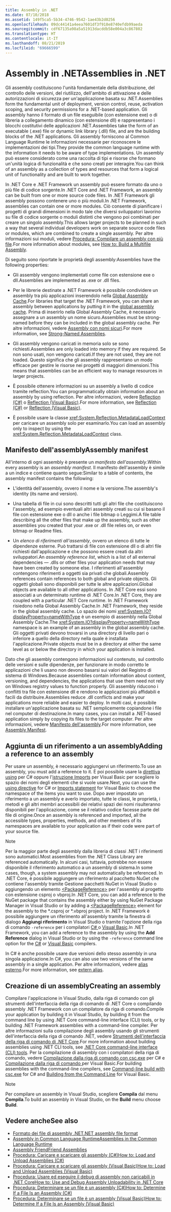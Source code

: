 ```yaml
---
title: Assembly in .NET
ms.date: 07/10/2018
ms.assetid: 149f5ca5-5b34-4746-9542-1ae43b2d0256
ms.openlocfilehash: 09dc44141a4eea7601df3f918e8740efdb99aeda
ms.sourcegitcommit: cdf67135a98a5a51913dacddb58e004a3c867802
ms.translationtype: HT
ms.contentlocale: it-IT
ms.lasthandoff: 08/21/2019
ms.locfileid: "69666599"
---
```

# <a name="assemblies-in-net"></a><span data-ttu-id="00e2c-102">Assembly in .NET</span><span class="sxs-lookup"><span data-stu-id="00e2c-102">Assemblies in .NET</span></span>

<span data-ttu-id="00e2c-103">Gli assembly costituiscono l'unità fondamentale della distribuzione, del controllo delle versioni, del riutilizzo, dell'ambito di attivazione e delle autorizzazioni di sicurezza per un'applicazione basata su .NET.</span><span class="sxs-lookup"><span data-stu-id="00e2c-103">Assemblies form the fundamental unit of deployment, version control, reuse, activation scoping, and security permissions for a .NET-based application.</span></span> <span data-ttu-id="00e2c-104">Gli assembly hanno il formato di un file eseguibile (con estensione exe) o di libreria a collegamento dinamico (con estensione dll) e rappresentano i blocchi costitutivi delle applicazioni .NET.</span><span class="sxs-lookup"><span data-stu-id="00e2c-104">Assemblies take the form of an executable (.exe) file or dynamic link library (.dll) file, and are the building blocks of the .NET applications.</span></span> <span data-ttu-id="00e2c-105">Gli assembly forniscono al Common Language Runtime le informazioni necessarie per riconoscere le implementazioni dei tipi.</span><span class="sxs-lookup"><span data-stu-id="00e2c-105">They provide the common language runtime with the information it needs to be aware of type implementations.</span></span> <span data-ttu-id="00e2c-106">Un assembly può essere considerato come una raccolta di tipi e risorse che formano un'unità logica di funzionalità e che sono creati per interagire.</span><span class="sxs-lookup"><span data-stu-id="00e2c-106">You can think of an assembly as a collection of types and resources that form a logical unit of functionality and are built to work together.</span></span>

<span data-ttu-id="00e2c-107">In .NET Core e .NET Framework un assembly può essere formato da uno o più file di codice sorgente.</span><span class="sxs-lookup"><span data-stu-id="00e2c-107">In .NET Core and .NET Framework, an assembly can be built from one or more source code files.</span></span> <span data-ttu-id="00e2c-108">In .NET Framework gli assembly possono contenere uno o più moduli.</span><span class="sxs-lookup"><span data-stu-id="00e2c-108">In .NET Framework, assemblies can contain one or more modules.</span></span> <span data-ttu-id="00e2c-109">Ciò consente di pianificare i progetti di grandi dimensioni in modo tale che diversi sviluppatori lavorino su file di codice sorgente o moduli distinti che vengono poi combinati per creare un singolo assembly.</span><span class="sxs-lookup"><span data-stu-id="00e2c-109">This allows larger projects to be planned in such a way that several individual developers work on separate source code files or modules, which are combined to create a single assembly.</span></span> <span data-ttu-id="00e2c-110">Per altre informazioni sui moduli, vedere [Procedura: Compilare un assembly con più file](../../framework/app-domains/how-to-build-a-multifile-assembly.md).</span><span class="sxs-lookup"><span data-stu-id="00e2c-110">For more information about modules, see [How to: Build a Multifile Assembly](../../framework/app-domains/how-to-build-a-multifile-assembly.md).</span></span>

<span data-ttu-id="00e2c-111">Di seguito sono riportate le proprietà degli assembly:</span><span class="sxs-lookup"><span data-stu-id="00e2c-111">Assemblies have the following properties:</span></span>

- <span data-ttu-id="00e2c-112">Gli assembly vengono implementati come file con estensione exe o dll.</span><span class="sxs-lookup"><span data-stu-id="00e2c-112">Assemblies are implemented as .exe or .dll files.</span></span>

- <span data-ttu-id="00e2c-113">Per le librerie destinate a .NET Framework è possibile condividere un assembly tra più applicazioni inserendolo nella [Global Assembly Cache](../../framework/app-domains/gac.md).</span><span class="sxs-lookup"><span data-stu-id="00e2c-113">For libraries that target the .NET Framework, you can share an assembly between applications by putting it in the [global assembly cache](../../framework/app-domains/gac.md).</span></span> <span data-ttu-id="00e2c-114">Prima di inserirlo nella Global Assembly Cache, è necessario assegnare a un assembly un nome sicuro.</span><span class="sxs-lookup"><span data-stu-id="00e2c-114">Assemblies must be strong-named before they can be included in the global assembly cache.</span></span> <span data-ttu-id="00e2c-115">Per altre informazioni, vedere [Assembly con nomi sicuri](../../framework/app-domains/strong-named-assemblies.md).</span><span class="sxs-lookup"><span data-stu-id="00e2c-115">For more information, see [Strong-Named Assemblies](../../framework/app-domains/strong-named-assemblies.md).</span></span>

- <span data-ttu-id="00e2c-116">Gli assembly vengono caricati in memoria solo se sono richiesti.</span><span class="sxs-lookup"><span data-stu-id="00e2c-116">Assemblies are only loaded into memory if they are required.</span></span> <span data-ttu-id="00e2c-117">Se non sono usati, non vengono caricati.</span><span class="sxs-lookup"><span data-stu-id="00e2c-117">If they are not used, they are not loaded.</span></span> <span data-ttu-id="00e2c-118">Questo significa che gli assembly rappresentano un modo efficace per gestire le risorse nei progetti di maggiori dimensioni.</span><span class="sxs-lookup"><span data-stu-id="00e2c-118">This means that assemblies can be an efficient way to manage resources in larger projects.</span></span>

- <span data-ttu-id="00e2c-119">È possibile ottenere informazioni su un assembly a livello di codice tramite reflection.</span><span class="sxs-lookup"><span data-stu-id="00e2c-119">You can programmatically obtain information about an assembly by using reflection.</span></span> <span data-ttu-id="00e2c-120">Per altre informazioni, vedere [Reflection (C#)](../../csharp/programming-guide/concepts/reflection.md) o [Reflection (Visual Basic)](../../visual-basic/programming-guide/concepts/reflection.md).</span><span class="sxs-lookup"><span data-stu-id="00e2c-120">For more information, see [Reflection (C#)](../../csharp/programming-guide/concepts/reflection.md) or [Reflection (Visual Basic)](../../visual-basic/programming-guide/concepts/reflection.md).</span></span>

- <span data-ttu-id="00e2c-121">È possibile usare la classe <xref:System.Reflection.MetadataLoadContext> per caricare un assembly solo per esaminarlo.</span><span class="sxs-lookup"><span data-stu-id="00e2c-121">You can load an assembly only to inspect by using the <xref:System.Reflection.MetadataLoadContext> class.</span></span>

## <a name="assembly-manifest"></a><span data-ttu-id="00e2c-122">Manifesto dell'assembly</span><span class="sxs-lookup"><span data-stu-id="00e2c-122">Assembly manifest</span></span>

<span data-ttu-id="00e2c-123">All'interno di ogni assembly è presente un *manifesto dell'assembly*.</span><span class="sxs-lookup"><span data-stu-id="00e2c-123">Within every assembly is an *assembly manifest*.</span></span> <span data-ttu-id="00e2c-124">Il manifesto dell'assembly è simile a un indice e contiene quanto segue:</span><span class="sxs-lookup"><span data-stu-id="00e2c-124">Similar to a table of contents, the assembly manifest contains the following:</span></span>

- <span data-ttu-id="00e2c-125">L'identità dell'assembly, ovvero il nome e la versione.</span><span class="sxs-lookup"><span data-stu-id="00e2c-125">The assembly's identity (its name and version).</span></span>

- <span data-ttu-id="00e2c-126">Una tabella di file in cui sono descritti tutti gli altri file che costituiscono l'assembly, ad esempio eventuali altri assembly creati su cui si basano il file con estensione exe o dll o anche i file bitmap o Leggimi.</span><span class="sxs-lookup"><span data-stu-id="00e2c-126">A file table describing all the other files that make up the assembly, such as other assemblies you created that your .exe or .dll file relies on, or even bitmap or Readme files.</span></span>

- <span data-ttu-id="00e2c-127">Un *elenco di riferimenti all'assembly*, ovvero un elenco di tutte le dipendenze esterne. Può trattarsi di file con estensione dll o di altri file richiesti dall'applicazione e che possono essere creati da altri sviluppatori.</span><span class="sxs-lookup"><span data-stu-id="00e2c-127">An *assembly reference list*, which is a list of all external dependencies — .dlls or other files your application needs that may have been created by someone else.</span></span> <span data-ttu-id="00e2c-128">I riferimenti all'assembly contengono riferimenti a oggetti sia privati che globali.</span><span class="sxs-lookup"><span data-stu-id="00e2c-128">Assembly references contain references to both global and private objects.</span></span> <span data-ttu-id="00e2c-129">Gli oggetti globali sono disponibili per tutte le altre applicazioni.</span><span class="sxs-lookup"><span data-stu-id="00e2c-129">Global objects are available to all other applications.</span></span> <span data-ttu-id="00e2c-130">In .NET Core essi sono associati a un determinato runtime di .NET Core.</span><span class="sxs-lookup"><span data-stu-id="00e2c-130">In .NET Core, they are coupled with a particular .NET Core runtime.</span></span> <span data-ttu-id="00e2c-131">In .NET Framework risiedono nella Global Assembly Cache.</span><span class="sxs-lookup"><span data-stu-id="00e2c-131">In .NET Framework, they reside in the global assembly cache.</span></span> <span data-ttu-id="00e2c-132">Lo spazio dei nomi <xref:System.IO?displayProperty=nameWithType> è un esempio di assembly nella Global Assembly Cache.</span><span class="sxs-lookup"><span data-stu-id="00e2c-132">The <xref:System.IO?displayProperty=nameWithType> namespace is an example of an assembly in the global assembly cache.</span></span> <span data-ttu-id="00e2c-133">Gli oggetti privati devono trovarsi in una directory di livello pari o inferiore a quello della directory nella quale è installata l'applicazione.</span><span class="sxs-lookup"><span data-stu-id="00e2c-133">Private objects must be in a directory at either the same level as or below the directory in which your application is installed.</span></span>

<span data-ttu-id="00e2c-134">Dato che gli assembly contengono informazioni sul contenuto, sul controllo delle versioni e sulle dipendenze, per funzionare in modo corretto le applicazioni che li usano non devono basarsi sui valori del Registro di sistema di Windows.</span><span class="sxs-lookup"><span data-stu-id="00e2c-134">Because assemblies contain information about content, versioning, and dependencies, the applications that use them need not rely on Windows registry values to function properly.</span></span> <span data-ttu-id="00e2c-135">Gli assembly riducono i conflitti tra file con estensione dll e rendono le applicazioni più affidabili e facili da distribuire.</span><span class="sxs-lookup"><span data-stu-id="00e2c-135">Assemblies reduce .dll conflicts and make your applications more reliable and easier to deploy.</span></span> <span data-ttu-id="00e2c-136">In molti casi, è possibile installare un'applicazione basata su .NET semplicemente copiandone i file nel computer di destinazione.</span><span class="sxs-lookup"><span data-stu-id="00e2c-136">In many cases, you can install a .NET-based application simply by copying its files to the target computer.</span></span> <span data-ttu-id="00e2c-137">Per altre informazioni, vedere [Manifesto dell'assembly](../../framework/app-domains/assembly-manifest.md).</span><span class="sxs-lookup"><span data-stu-id="00e2c-137">For more information, see [Assembly Manifest](../../framework/app-domains/assembly-manifest.md).</span></span>

## <a name="adding-a-reference-to-an-assembly"></a><span data-ttu-id="00e2c-138">Aggiunta di un riferimento a un assembly</span><span class="sxs-lookup"><span data-stu-id="00e2c-138">Adding a reference to an assembly</span></span>

<span data-ttu-id="00e2c-139">Per usare un assembly, è necessario aggiungervi un riferimento.</span><span class="sxs-lookup"><span data-stu-id="00e2c-139">To use an assembly, you must add a reference to it.</span></span> <span data-ttu-id="00e2c-140">È poi possibile usare la [direttiva using](../../csharp/language-reference/keywords/using-directive.md) per C# oppure l'[istruzione Imports](../../visual-basic/language-reference/statements/imports-statement-net-namespace-and-type.md) per Visual Basic per scegliere lo spazio dei nomi degli elementi che si vuole usare.</span><span class="sxs-lookup"><span data-stu-id="00e2c-140">Next, you can use the [using directive](../../csharp/language-reference/keywords/using-directive.md) for C# or [Imports statement](../../visual-basic/language-reference/statements/imports-statement-net-namespace-and-type.md) for Visual Basic to choose the namespace of the items you want to use.</span></span> <span data-ttu-id="00e2c-141">Dopo aver impostato un riferimento a un assembly e averlo importato, tutte le classi, le proprietà, i metodi e gli altri membri accessibili dei relativi spazi dei nomi risulteranno disponibili per l'applicazione, come se il relativo codice facesse parte del file di origine.</span><span class="sxs-lookup"><span data-stu-id="00e2c-141">Once an assembly is referenced and imported, all the accessible types, properties, methods, and other members of its namespaces are available to your application as if their code were part of your source file.</span></span>

> [!NOTE]
> <span data-ttu-id="00e2c-142">Per la maggior parte degli assembly dalla libreria di classi .NET i riferimenti sono automatici.</span><span class="sxs-lookup"><span data-stu-id="00e2c-142">Most assemblies from the .NET Class Library are referenced automatically.</span></span> <span data-ttu-id="00e2c-143">In alcuni casi, tuttavia, potrebbe non essere disponibile il riferimento automatico a un assembly di sistema.</span><span class="sxs-lookup"><span data-stu-id="00e2c-143">In some cases, though, a system assembly may not automatically be referenced.</span></span> <span data-ttu-id="00e2c-144">In .NET Core, è possibile aggiungere un riferimento al pacchetto NuGet che contiene l'assembly tramite Gestione pacchetti NuGet in Visual Studio o aggiungendo un elemento [\<PackageReference>](../../core/tools/dependencies.md#the-new-packagereference-element) per l'assembly al progetto con estensione csproj o vbproj.</span><span class="sxs-lookup"><span data-stu-id="00e2c-144">In .NET Core, you can add a reference to the NuGet package that contains the assembly either by using NuGet Package Manager in Visual Studio or by adding a [\<PackageReference>](../../core/tools/dependencies.md#the-new-packagereference-element) element for the assembly to the \*.csproj or \*.vbproj project.</span></span> <span data-ttu-id="00e2c-145">In .NET Framework è possibile aggiungere un riferimento all'assembly tramite la finestra di dialogo **Aggiungi riferimento** in Visual Studio o tramite l'opzione della riga di comando `-reference` per i compilatori [ C# ](../../csharp/language-reference/compiler-options/reference-compiler-option.md) o [ Visual Basic](../../visual-basic/reference/command-line-compiler/reference.md).</span><span class="sxs-lookup"><span data-stu-id="00e2c-145">In .NET Framework, you can add a reference to the assembly by using the **Add Reference** dialog in Visual Studio or by using the `-reference` command line option for the [C#](../../csharp/language-reference/compiler-options/reference-compiler-option.md) or [Visual Basic](../../visual-basic/reference/command-line-compiler/reference.md) compilers.</span></span>

<span data-ttu-id="00e2c-146">In C# è anche possibile usare due versioni dello stesso assembly in una singola applicazione.</span><span class="sxs-lookup"><span data-stu-id="00e2c-146">In C#, you can also use two versions of the same assembly in a single application.</span></span> <span data-ttu-id="00e2c-147">Per altre informazioni, vedere [alias esterno](../../csharp/language-reference/keywords/extern-alias.md).</span><span class="sxs-lookup"><span data-stu-id="00e2c-147">For more information, see [extern alias](../../csharp/language-reference/keywords/extern-alias.md).</span></span>

## <a name="creating-an-assembly"></a><span data-ttu-id="00e2c-148">Creazione di un assembly</span><span class="sxs-lookup"><span data-stu-id="00e2c-148">Creating an assembly</span></span>

<span data-ttu-id="00e2c-149">Compilare l'applicazione in Visual Studio, dalla riga di comando con gli strumenti dell'interfaccia della riga di comando di .NET Core o compilando assembly .NET Framework con un compilatore da riga di comando.</span><span class="sxs-lookup"><span data-stu-id="00e2c-149">Compile your application by building it in Visual Studio, by building it from the command line by using .NET Core command-line interface (CLI) tools, or by building .NET Framework assemblies with a command-line compiler.</span></span> <span data-ttu-id="00e2c-150">Per altre informazioni sulla compilazione degli assembly usando gli strumenti dell'interfaccia della riga di comando .NET, vedere [Strumenti dell'interfaccia della riga di comando di .NET Core](../../core/tools/index.md).</span><span class="sxs-lookup"><span data-stu-id="00e2c-150">For more information about building assemblies using .NET CLI tools, see [.NET Core command-line interface (CLI) tools](../../core/tools/index.md).</span></span> <span data-ttu-id="00e2c-151">Per la compilazione di assembly con i compilatori della riga di comando, vedere [Compilazione dalla riga di comando con csc.exe](../../csharp/language-reference/compiler-options/command-line-building-with-csc-exe.md) per C# e [Compilazione dalla riga di comando ](../../visual-basic/reference/command-line-compiler/building-from-the-command-line.md) per Visual Basic.</span><span class="sxs-lookup"><span data-stu-id="00e2c-151">For building assemblies with the command-line compilers, see [Command-line build with csc.exe](../../csharp/language-reference/compiler-options/command-line-building-with-csc-exe.md) for C# and [Building from the Command Line](../../visual-basic/reference/command-line-compiler/building-from-the-command-line.md) for Visual Basic.</span></span>

> [!NOTE]
> <span data-ttu-id="00e2c-152">Per compilare un assembly in Visual Studio, scegliere **Compila** dal menu **Compila**.</span><span class="sxs-lookup"><span data-stu-id="00e2c-152">To build an assembly in Visual Studio, on the **Build** menu choose **Build**.</span></span>

## <a name="see-also"></a><span data-ttu-id="00e2c-153">Vedere anche</span><span class="sxs-lookup"><span data-stu-id="00e2c-153">See also</span></span>

- [<span data-ttu-id="00e2c-154">Formato dei file di assembly .NET</span><span class="sxs-lookup"><span data-stu-id="00e2c-154">.NET assembly file format</span></span>](file-format.md)
- [<span data-ttu-id="00e2c-155">Assembly in Common Language Runtime</span><span class="sxs-lookup"><span data-stu-id="00e2c-155">Assemblies in the Common Language Runtime</span></span>](../../framework/app-domains/assemblies-in-the-common-language-runtime.md)
- [<span data-ttu-id="00e2c-156">Assembly Friend</span><span class="sxs-lookup"><span data-stu-id="00e2c-156">Friend Assemblies</span></span>](friend-assemblies.md)
- [<span data-ttu-id="00e2c-157">Procedura: Caricare e scaricare gli assembly (C#)</span><span class="sxs-lookup"><span data-stu-id="00e2c-157">How to: Load and Unload Assemblies (C#)</span></span>](../../csharp/programming-guide/concepts/assemblies-gac/how-to-load-and-unload-assemblies.md)
- [<span data-ttu-id="00e2c-158">Procedura: Caricare e scaricare gli assembly (Visual Basic)</span><span class="sxs-lookup"><span data-stu-id="00e2c-158">How to: Load and Unload Assemblies (Visual Basic)</span></span>](../../visual-basic/programming-guide/concepts/assemblies-gac/how-to-load-and-unload-assemblies.md)
- [<span data-ttu-id="00e2c-159">Procedura: Usare ed eseguire il debug di assembly non caricabili in .NET Core</span><span class="sxs-lookup"><span data-stu-id="00e2c-159">How to: Use and Debug Assembly Unloadability in .NET Core</span></span>](unloadability-howto.md)
- [<span data-ttu-id="00e2c-160">Procedura: Determinare se un file è un assembly (C#)</span><span class="sxs-lookup"><span data-stu-id="00e2c-160">How to: Determine If a File Is an Assembly (C#)</span></span>](../../csharp/programming-guide/concepts/assemblies-gac/how-to-determine-if-a-file-is-an-assembly.md)
- [<span data-ttu-id="00e2c-161">Procedura: Determinare se un file è un assembly (Visual Basic)</span><span class="sxs-lookup"><span data-stu-id="00e2c-161">How to: Determine If a File Is an Assembly (Visual Basic)</span></span>](../../visual-basic/programming-guide/concepts/assemblies-gac/how-to-determine-if-a-file-is-an-assembly.md)
